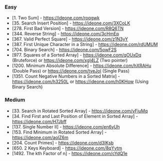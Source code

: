 ### Easy
  - [1. Two Sum] - https://ideone.com/roqgwk
  - [35. Search Insert Position] - https://ideone.com/3XCoLK
  - [278. First Bad Version] - https://ideone.com/R8Q6TN
  - [344. Reverse String] - https://ideone.com/3cHmEp
  - [367. Valid Perfect Square] - https://ideone.com/z1N3yY
  - [387. First Unique Character in a String] - https://ideone.com/rdUMUM
  - [704. Binary Search] - https://ideone.com/5owF2S
  - [977. Squares of a Sorted Array] - https://ideone.com/qOUxDq (Bruteforce) or https://ideone.com/xgI4LZ (Two pointer)
  - [1200. Minimum Absolute Difference] - https://ideone.com/hXRAHu (Double Pass) or https://ideone.com/tveJol (Single Pass)
  - [1351. Count Negative Numbers in a Sorted Matrix] - https://ideone.com/h3250L or https://ideone.com/h0KHow (Using Binary Search) 
### Medium
  - [33. Search in Rotated Sorted Array] - https://ideone.com/vFiuMq
  - [34. Find First and Last Position of Element in Sorted Array] - https://ideone.com/H7Jbff
  - [137. Single Number II] - https://ideone.com/en6yUh
  - [153. Find Minimum in Rotated Sorted Array] - https://ideone.com/aolZ6m
  - [204. Count Primes] - https://ideone.com/d3IKsb
  - [650. 2 Keys Keyboard] - https://ideone.com/8qYvtm
  - [1492. The kth Factor of n] - https://ideone.com/cYdQ1e

